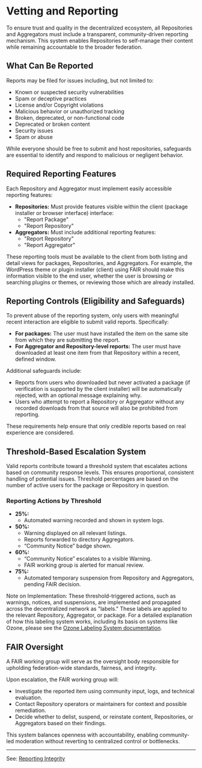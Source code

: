 #  Vetting and Reporting

To ensure trust and quality in the decentralized ecosystem, all Repositories and Aggregators must include a transparent, community-driven reporting mechanism. This system enables Repositories to self-manage their content while remaining accountable to the broader federation.

## What Can Be Reported

Reports may be filed for issues including, but not limited to:

- Known or suspected security vulnerabilities
- Spam or deceptive practices
- License and/or Copyright violations
- Malicious behavior or unauthorized tracking
- Broken, deprecated, or non-functional code
- Deprecated or broken content
- Security issues
- Spam or abuse

While everyone should be free to submit and host repositories, safeguards are essential to identify and respond to malicious or negligent behavior.

## Required Reporting Features

Each Repository and Aggregator must implement easily accessible reporting features:

- **Repositories:** Must provide features visible within the client (package installer or browser interface) interface:
    - "Report Package"
    - "Report Repository"
- **Aggregators:** Must include additional reporting features:
    - "Report Repository"
    - "Report Aggregator"

These reporting tools must be available to the client from both listing and detail views for packages, Repositories, and Aggregators. For example, the WordPress theme or plugin installer (client) using FAIR should make this information visible to the end user, whether the user is browsing or searching plugins or themes, or reviewing those which are already installed.

## Reporting Controls (Eligibility and Safeguards)

To prevent abuse of the reporting system, only users with meaningful recent interaction are eligible to submit valid reports. Specifically:

- **For packages:** The user must have installed the item on the same site from which they are submitting the report.
- **For Aggregator and Repository-level reports:** The user must have downloaded at least one item from that Repository within a recent, defined window.

Additional safeguards include:

- Reports from users who downloaded but never activated a package (if verification is supported by the client installer) will be automatically rejected, with an optional message explaining why.
- Users who attempt to report a Repository or Aggregator without any recorded downloads from that source will also be prohibited from reporting.

These requirements help ensure that only credible reports based on real experience are considered.

## Threshold-Based Escalation System

Valid reports contribute toward a threshold system that escalates actions based on community response levels. This ensures proportional, consistent handling of potential issues. Threshold percentages are based on the number of active users for the package or Repository in question.

### Reporting Actions by Threshold

- **25%:**
    - Automated warning recorded and shown in system logs.
- **50%:**
    - Warning displayed on all relevant listings.
    - Reports forwarded to directory Aggregators.
    - “Community Notice” badge shown.
- **60%:**
    - “Community Notice” escalates to a visible Warning.
    - FAIR working group is alerted for manual review.
- **75%:**
    - Automated temporary suspension from Repository and Aggregators, pending FAIR decision.

Note on Implementation: These threshold-triggered actions, such as warnings, notices, and suspensions, are implemented and propagated across the decentralized network as "labels." These labels are applied to the relevant Repository, Aggregator, or package. For a detailed explanation of how this labeling system works, including its basis on systems like Ozone, please see the [Ozone Labeling System documentation](../ozone-labeling-system.md).

## FAIR Oversight

A FAIR working group will serve as the oversight body responsible for upholding federation-wide standards, fairness, and integrity.

Upon escalation, the FAIR working group will:

- Investigate the reported item using community input, logs, and technical evaluation.
- Contact Repository operators or maintainers for context and possible remediation.
- Decide whether to delist, suspend, or reinstate content, Repositories, or Aggregators based on their findings.

This system balances openness with accountability, enabling community-led moderation without reverting to centralized control or bottlenecks.

---

See: [Reporting Integrity](./integrity.md)
